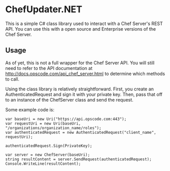 ﻿# ChefUpdater.NET
This is a simple C# class library used to interact with a Chef Server's REST API. You can use this with a open source and Enterprise versions of the Chef Server.

## Usage
As of yet, this is not a full wrapper for the Chef Server API. You will still need to refer to the API documentation at <http://docs.opscode.com/api_chef_server.html> to determine which methods to call.

Using the class library is relatively straightforward. First, you create an AuthenticatedRequest and sign it with your private key. Then, pass that off to an instance of the ChefServer class and send the request. 

Some example code is:

	var baseUri = new Uri("https://api.opscode.com:443"); 
	var requestUri = new Uri(baseUri, "/organizations/organization_name/roles");
	var authenticatedRequest = new AuthenticatedRequest("client_name", requestUri);

	authenticatedRequest.Sign(PrivateKey);

	var server = new ChefServer(baseUri);
	string resultContent = server.SendRequest(authenticatedRequest);
	Console.WriteLine(resultContent);

